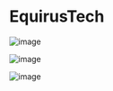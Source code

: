 # EquirusTech




![image](https://user-images.githubusercontent.com/73019590/192685843-4c49cc9c-49a2-4576-8dee-ca0b3aeea2f7.png)

![image](https://user-images.githubusercontent.com/73019590/192686146-1e90f62b-2a55-4619-b400-6da108f7807a.png)

![image](https://user-images.githubusercontent.com/73019590/192686226-6d4734f0-4207-4b7f-b8a3-06f2cd00683e.png)
